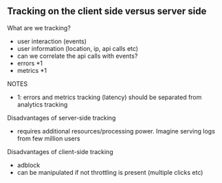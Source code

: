 ## Tracking on the client side versus server side

What are we tracking?
- user interaction (events)
- user information (location, ip, api calls etc)
- can we correlate the api calls with events?
- errors *1
- metrics *1


NOTES 
- 1: errors and metrics tracking (latency) should be separated from analytics tracking

Disadvantages of server-side tracking
- requires additional resources/processing power. Imagine serving logs from few million users

Disadvantages of client-side tracking
- adblock
- can be manipulated if not throttling is present (multiple clicks etc)

